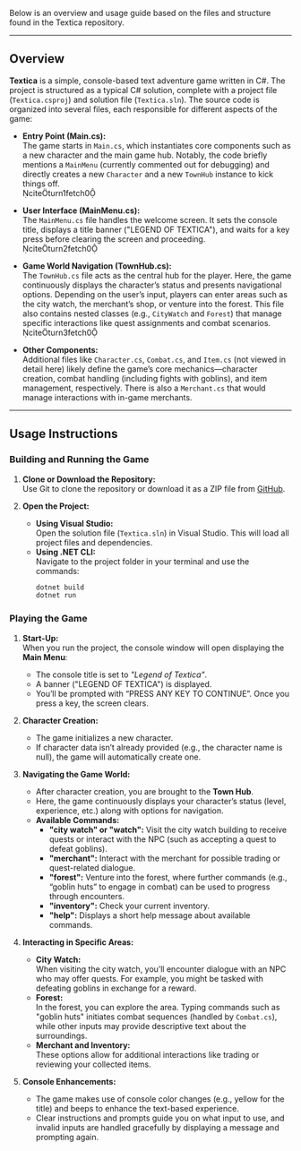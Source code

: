 Below is an overview and usage guide based on the files and structure found in the Textica repository.

---

## Overview

**Textica** is a simple, console-based text adventure game written in C#. The project is structured as a typical C# solution, complete with a project file (`Textica.csproj`) and solution file (`Textica.sln`). The source code is organized into several files, each responsible for different aspects of the game:

- **Entry Point (Main.cs):**  
  The game starts in `Main.cs`, which instantiates core components such as a new character and the main game hub. Notably, the code briefly mentions a `MainMenu` (currently commented out for debugging) and directly creates a new `Character` and a new `TownHub` instance to kick things off.  
  citeturn1fetch0

- **User Interface (MainMenu.cs):**  
  The `MainMenu.cs` file handles the welcome screen. It sets the console title, displays a title banner ("LEGEND OF TEXTICA"), and waits for a key press before clearing the screen and proceeding.  
  citeturn2fetch0

- **Game World Navigation (TownHub.cs):**  
  The `TownHub.cs` file acts as the central hub for the player. Here, the game continuously displays the character’s status and presents navigational options. Depending on the user’s input, players can enter areas such as the city watch, the merchant’s shop, or venture into the forest. This file also contains nested classes (e.g., `CityWatch` and `Forest`) that manage specific interactions like quest assignments and combat scenarios.  
  citeturn3fetch0

- **Other Components:**  
  Additional files like `Character.cs`, `Combat.cs`, and `Item.cs` (not viewed in detail here) likely define the game’s core mechanics—character creation, combat handling (including fights with goblins), and item management, respectively. There is also a `Merchant.cs` that would manage interactions with in-game merchants.

---

## Usage Instructions

### Building and Running the Game

1. **Clone or Download the Repository:**  
   Use Git to clone the repository or download it as a ZIP file from [GitHub](https://github.com/ralphl22/Textica).

2. **Open the Project:**
   - **Using Visual Studio:**  
     Open the solution file (`Textica.sln`) in Visual Studio. This will load all project files and dependencies.
   - **Using .NET CLI:**  
     Navigate to the project folder in your terminal and use the commands:
     ```bash
     dotnet build
     dotnet run
     ```

### Playing the Game

1. **Start-Up:**  
   When you run the project, the console window will open displaying the **Main Menu**:
   - The console title is set to *"Legend of Textica"*.
   - A banner ("LEGEND OF TEXTICA") is displayed.
   - You’ll be prompted with “PRESS ANY KEY TO CONTINUE”. Once you press a key, the screen clears.

2. **Character Creation:**  
   - The game initializes a new character.  
   - If character data isn’t already provided (e.g., the character name is null), the game will automatically create one.

3. **Navigating the Game World:**  
   - After character creation, you are brought to the **Town Hub**.  
   - Here, the game continuously displays your character’s status (level, experience, etc.) along with options for navigation.
   - **Available Commands:**  
     - **"city watch" or "watch":** Visit the city watch building to receive quests or interact with the NPC (such as accepting a quest to defeat goblins).  
     - **"merchant":** Interact with the merchant for possible trading or quest-related dialogue.  
     - **"forest":** Venture into the forest, where further commands (e.g., “goblin huts” to engage in combat) can be used to progress through encounters.  
     - **"inventory":** Check your current inventory.
     - **"help":** Displays a short help message about available commands.

4. **Interacting in Specific Areas:**  
   - **City Watch:**  
     When visiting the city watch, you’ll encounter dialogue with an NPC who may offer quests. For example, you might be tasked with defeating goblins in exchange for a reward.
   - **Forest:**  
     In the forest, you can explore the area. Typing commands such as "goblin huts" initiates combat sequences (handled by `Combat.cs`), while other inputs may provide descriptive text about the surroundings.
   - **Merchant and Inventory:**  
     These options allow for additional interactions like trading or reviewing your collected items.

5. **Console Enhancements:**  
   - The game makes use of console color changes (e.g., yellow for the title) and beeps to enhance the text-based experience.
   - Clear instructions and prompts guide you on what input to use, and invalid inputs are handled gracefully by displaying a message and prompting again.
